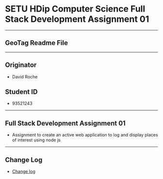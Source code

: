 # SETU HDip Computer Science  Full Stack Development Assignment 01

---

## GeoTag Readme File

---

## Originator

- David Roche

## Student ID  

- 93521243

---

## Full Stack Development Assignment 01

- Assignment to create an active web application to log and display places of interest using node js

---

## Change Log

- [Change log](/CHANGELOG.md)